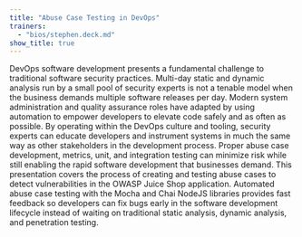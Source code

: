```yaml
---
title: "Abuse Case Testing in DevOps"
trainers:
  - "bios/stephen.deck.md"
show_title: true
---
```

DevOps software development presents a fundamental challenge to traditional software security practices. Multi-day static and dynamic analysis run by a small pool of security experts is not a tenable model when the business demands multiple software releases per day. Modern system administration and quality assurance roles have adapted by using automation to empower developers to elevate code safely and as often as possible. By operating within the DevOps culture and tooling, security experts can educate developers and instrument systems in much the same way as other stakeholders in the development process. Proper abuse case development, metrics, unit, and integration testing can minimize risk while still enabling the rapid software development that businesses demand.
This presentation covers the process of creating and testing abuse cases to detect vulnerabilities in the OWASP Juice Shop application. Automated abuse case testing with the Mocha and Chai NodeJS libraries provides fast feedback so developers can fix bugs early in the software development lifecycle instead of waiting on traditional static analysis, dynamic analysis, and penetration testing.
